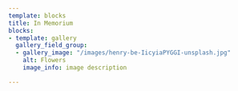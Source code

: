 ```yaml
---
template: blocks
title: In Memorium
blocks:
- template: gallery
  gallery_field_group:
  - gallery_image: "/images/henry-be-IicyiaPYGGI-unsplash.jpg"
    alt: Flowers
    image_info: image description

---
```

